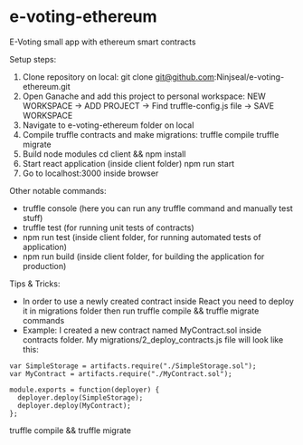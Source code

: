 # e-voting-ethereum
E-Voting small app with ethereum smart contracts

Setup steps:
1. Clone repository on local: 
    git clone git@github.com:Ninjseal/e-voting-ethereum.git
2. Open Ganache and add this project to personal workspace:
    NEW WORKSPACE -> ADD PROJECT -> Find truffle-config.js file -> SAVE WORKSPACE
3. Navigate to e-voting-ethereum folder on local
4. Compile truffle contracts and make migrations:
    truffle compile
    truffle migrate
5. Build node modules
    cd client && npm install
6. Start react application (inside client folder)
    npm run start
7. Go to localhost:3000 inside browser


Other notable commands:
  - truffle console (here you can run any truffle command and manually test stuff)
  - truffle test (for running unit tests of contracts)
  - npm run test (inside client folder, for running automated tests of application)
  - npm run build (inside client folder, for building the application for production)
  
Tips & Tricks:
  - In order to use a newly created contract inside React you need to deploy it in migrations folder then run truffle compile && truffle migrate commands
  - Example:
  I created a new contract named MyContract.sol inside contracts folder. My migrations/2_deploy_contracts.js file will look like this:
  ```
  var SimpleStorage = artifacts.require("./SimpleStorage.sol");
  var MyContract = artifacts.require("./MyContract.sol");

  module.exports = function(deployer) {
    deployer.deploy(SimpleStorage);
    deployer.deploy(MyContract);
  };
  ```
  truffle compile && truffle migrate
